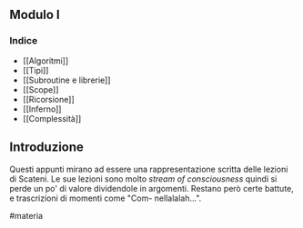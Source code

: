 ## Modulo I
### Indice
* [[Algoritmi]]
* [[Tipi]]
* [[Subroutine e librerie]]
* [[Scope]]
* [[Ricorsione]]
* [[Inferno]]
* [[Complessità]]

## Introduzione

Questi appunti mirano ad essere una rappresentazione scritta delle lezioni di Scateni. Le sue lezioni sono molto *stream of consciousness* quindi si perde un po' di valore dividendole in argomenti. Restano però certe battute, e trascrizioni di momenti come "Com- nellalalah…".

#materia